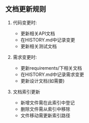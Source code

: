 ## 文档更新规则

1. 代码变更时:
   - 更新相关API文档
   - 在HISTORY.md中记录变更
   - 更新相关测试文档

2. 需求变更时:
   - 更新requirements/下相关文档
   - 在HISTORY.md中记录需求变更
   - 更新设计文档(如需要)

3. 文档索引更新
   - 新增文件需在此索引中登记
   - 删除文件需从索引中移除
   - 文件移动需更新索引路径

